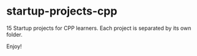 # startup-projects-cpp
15 Startup projects for CPP learners. Each project is separated by its own folder.

Enjoy!

